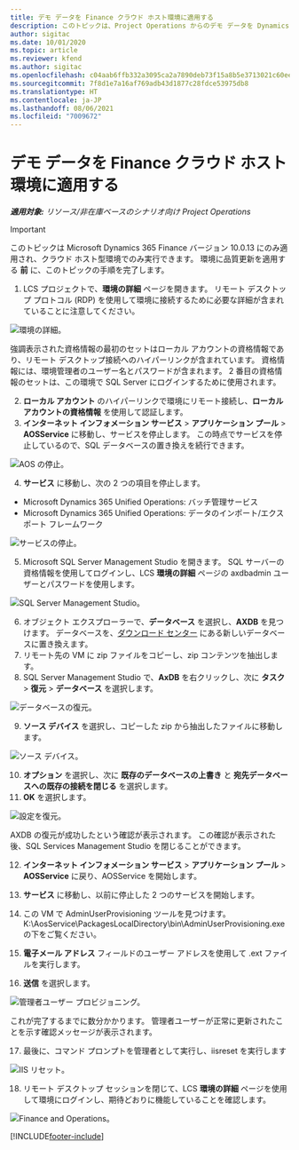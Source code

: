 ```yaml
---
title: デモ データを Finance クラウド ホスト環境に適用する
description: このトピックは、Project Operations からのデモ データを Dynamics 365 Finance のクラウド ホスト環境に適用する方法を説明しています。
author: sigitac
ms.date: 10/01/2020
ms.topic: article
ms.reviewer: kfend
ms.author: sigitac
ms.openlocfilehash: c04aab6ffb332a3095ca2a7890deb73f15a8b5e3713021c60eec02eb13dbd0cb
ms.sourcegitcommit: 7f8d1e7a16af769adb43d1877c28fdce53975db8
ms.translationtype: HT
ms.contentlocale: ja-JP
ms.lasthandoff: 08/06/2021
ms.locfileid: "7009672"
---
```

# <a name="apply-demo-data-to-a-finance-cloud-hosted-environment"></a>デモ データを Finance クラウド ホスト環境に適用する

_**適用対象:** リソース/非在庫ベースのシナリオ向け Project Operations_

> [!IMPORTANT]
> このトピックは Microsoft Dynamics 365 Finance バージョン 10.0.13 にのみ適用され、クラウド ホスト型環境でのみ実行できます。 環境に品質更新を適用する **前** に、このトピックの手順を完了します。

1. LCS プロジェクトで、**環境の詳細** ページを開きます。 リモート デスクトップ プロトコル (RDP) を使用して環境に接続するために必要な詳細が含まれていることに注意してください。

![環境の詳細。](./media/1EnvironmentDetails.png)

強調表示された資格情報の最初のセットはローカル アカウントの資格情報であり、リモート デスクトップ接続へのハイパーリンクが含まれています。 資格情報には、環境管理者のユーザー名とパスワードが含まれます。 2 番目の資格情報のセットは、この環境で SQL Server にログインするために使用されます。

2. **ローカル アカウント** のハイパーリンクで環境にリモート接続し、**ローカルアカウントの資格情報** を使用して認証します。
3. **インターネット インフォメーション サービス** > **アプリケーション プール** > **AOSService** に移動し、サービスを停止します。 この時点でサービスを停止しているので、SQL データベースの置き換えを続行できます。

![AOS の停止。](./media/2StopAOS.png)

4. **サービス** に移動し、次の 2 つの項目を停止します。

- Microsoft Dynamics 365 Unified Operations: バッチ管理サービス
- Microsoft Dynamics 365 Unified Operations: データのインポート/エクスポート フレームワーク

![サービスの停止。](./media/3StopServices.png)

5. Microsoft SQL Server Management Studio を開きます。 SQL サーバーの資格情報を使用してログインし、LCS **環境の詳細** ページの axdbadmin ユーザーとパスワードを使用します。

![SQL Server Management Studio。](./media/4SSMS.png)

6. オブジェクト エクスプローラーで、**データベース** を選択し、**AXDB** を見つけます。 データベースを、[ダウンロード センター](https://download.microsoft.com/download/1/a/3/1a314bd2-b082-4a87-abdc-1ba26c92b63d/ProjOpsDemoDataFOGARelease.zip) にある新しいデータベースに置き換えます。 
7. リモート先の VM に zip ファイルをコピーし、zip コンテンツを抽出します。
8. SQL Server Management Studio で、**AxDB** を右クリックし、次に **タスク** > **復元** > **データベース** を選択します。

![データベースの復元。](./media/5RestoreDatabase.png)

9. **ソース デバイス** を選択し、コピーした zip から抽出したファイルに移動します。

![ソース デバイス。](./media/6SourceDevice.png)

10. **オプション** を選択し、次に **既存のデータベースの上書き** と **宛先データベースへの既存の接続を閉じる** を選択します。 
11. **OK** を選択します。

![設定を復元。](./media/7RestoreSetting.png)

AXDB の復元が成功したという確認が表示されます。 この確認が表示された後、SQL Services Management Studio を閉じることができます。

12. **インターネット インフォメーション サービス** > **アプリケーション プール** > **AOSService** に戻り、AOSService を開始します。
13. **サービス** に移動し、以前に停止した 2 つのサービスを開始します。

14. この VM で AdminUserProvisioning ツールを見つけます。 K:\AosService\PackagesLocalDirectory\bin\AdminUserProvisioning.exe の下をご覧ください。
15. **電子メール アドレス** フィールドのユーザー アドレスを使用して .ext ファイルを実行します。 
16. **送信** を選択します。

![管理者ユーザー プロビジョニング。](./media/8AdminUserProvisioning.png)

これが完了するまでに数分かかります。 管理者ユーザーが正常に更新されたことを示す確認メッセージが表示されます。

17. 最後に、コマンド プロンプトを管理者として実行し、iisreset を実行します

![IIS リセット。](./media/9IISReset.png)

18. リモート デスクトップ セッションを閉じて、LCS **環境の詳細** ページを使用して環境にログインし、期待どおりに機能していることを確認します。

![Finance and Operations。](./media/10FinanceAndOperations.png)


[!INCLUDE[footer-include](../includes/footer-banner.md)]
